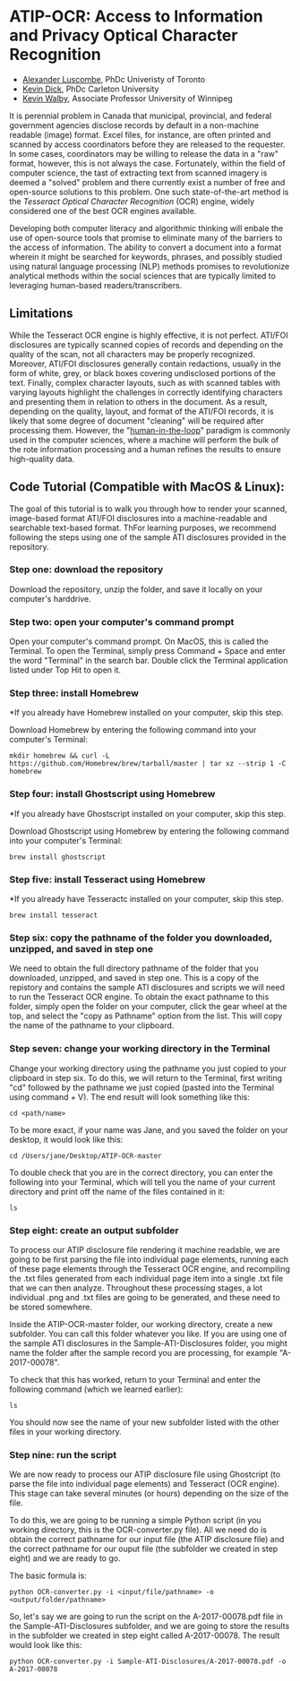 # ATIP-OCR: Access to Information and Privacy Optical Character Recognition
 - [Alexander Luscombe](https://criminology.utoronto.ca/facultyandstaff/graduate-students/alex-luscombe/), PhDc Univeristy of Toronto
 - [Kevin Dick](https://www.linkedin.com/in/dickkevin/), PhDc Carleton University
 - [Kevin Walby](https://www.uwinnipeg.ca/criminal-justice/faculty-staff/kevin-walby.html), Associate Professor University of Winnipeg

It is perennial problem in Canada that municipal, provincial, and federal government agencies disclose records by default in a non-machine readable (image) format. Excel files, for instance, are often printed and scanned by access coordinators before they are released to the requester. In some cases, coordinators may be willing to release the data in a "raw" format, however, this is not always the case. Fortunately, within the field of computer science, the tast of extracting text from scanned imagery is deemed a "solved" problem and there currently exist a number of free and open-source solutions to this problem. One such state-of-the-art method is the *Tesseract Optical Character Recognition* (OCR) engine, widely considered one of the best OCR engines available.

Developing both computer literacy and algorithmic thinking will enbale the use of open-source tools that promise to eliminate many of the barriers to the access of information. The ability to convert a document into a format wherein it might be searched for keywords, phrases, and possibly studied using natural language processing (NLP) methods promises to revolutionize analytical methods within the social sciences that are typically limited to leveraging human-based readers/transcribers.

## Limitations
While the Tesseract OCR engine is highly effective, it is not perfect. ATI/FOI disclosures are typically scanned copies of records and depending on the quality of the scan, not all characters may be properly recognized. Moreover, ATI/FOI disclosures generally contain redactions, usually in the form of white, grey, or black boxes covering undisclosed portions of the text. Finally, complex character layouts, such as with scanned tables with varying layouts highlight the challenges in correctly identifying characters and presenting them in relation to others in the document. As a result, depending on the quality, layout, and format of the ATI/FOI records, it is likely that some degree of document "cleaning" will be required after processing them. However, the "[human-in-the-loop](https://en.wikipedia.org/wiki/Human-in-the-loop)" paradigm is commonly used in the computer sciences, where a machine will perform the bulk of the rote information processing and a human refines the results to ensure high-quality data.

## Code Tutorial (Compatible with MacOS & Linux):

The goal of this tutorial is to walk you through how to render your scanned, image-based format ATI/FOI disclosures into a machine-readable and searchable text-based format. ThFor learning purposes, we recommend following the steps using one of the sample ATI disclosures provided in the repository. 

### Step one: download the repository
Download the repository, unzip the folder, and save it locally on your computer's harddrive. 

### Step two: open your computer's command prompt
Open your computer's command prompt. On MacOS, this is called the Terminal. To open the Terminal, simply press Command + Space and enter the word "Terminal" in the search bar. Double click the Terminal application listed under Top Hit to open it.

### Step three: install Homebrew
*If you already have Homebrew installed on your computer, skip this step.

Download Homebrew by entering the following command into your computer's Terminal:
```
mkdir homebrew && curl -L https://github.com/Homebrew/brew/tarball/master | tar xz --strip 1 -C homebrew
```

### Step four: install Ghostscript using Homebrew
*If you already have Ghostscript installed on your computer, skip this step.

Download Ghostscript using Homebrew by entering the following command into your computer's Terminal:
```
brew install ghostscript
```

### Step five: install Tesseract using Homebrew
*If you already have Tesseractc installed on your computer, skip this step.
```
brew install tesseract
```

### Step six: copy the pathname of the folder you downloaded, unzipped, and saved in step one
We need to obtain the full directory pathname of the folder that you downloaded, unzipped, and saved in step one. This is a copy of the repistory and contains the sample ATI disclosures and scripts we will need to run the Tesseract OCR engine. To obtain the exact pathname to this folder, simply open the folder on your computer, click the gear wheel at the top, and select the "copy as Pathname" option from the list. This will copy the name of the pathname to your clipboard.
	
### Step seven: change your working directory in the Terminal
Change your working directory using the pathname you just copied to your clipboard in step six. To do this, we will return to the Terminal, first writing "cd" followed by the pathname we just copied (pasted into the Terminal using command + V). The end result will look something like this:
```
cd <path/name>
```
To be more exact, if your name was Jane, and you saved the folder on your desktop, it would look like this:
```
cd /Users/jane/Desktop/ATIP-OCR-master
```
To double check that you are in the correct directory, you can enter the following into your Terminal, which will tell you the name of your current directory and print off the name of the files contained in it:
```
ls
```

### Step eight: create an output subfolder
To process our ATIP disclosure file rendering it machine readable, we are going to be first parsing the file into individual page elements, running each of these page elements through the Tesseract OCR engine, and recompiling the .txt files generated from each individual page item into a single .txt file that we can then analyze. Throughout these processing stages, a lot individual .png and .txt files are going to be generated, and these need to be stored somewhere.

Inside the ATIP-OCR-master folder, our working directory, create a new subfolder. You can call this folder whatever you like. If you are using one of the sample ATI disclosures in the Sample-ATI-Disclosures folder, you might name the folder after the sample record you are processing, for example "A-2017-00078". 

To check that this has worked, return to your Terminal and enter the following command (which we learned earlier):
```
ls
```
You should now see the name of your new subfolder listed with the other files in your working directory.

### Step nine: run the script
We are now ready to process our ATIP disclosure file using Ghostcript (to parse the file into individual page elements) and Tesseract (OCR engine). This stage can take several minutes (or hours) depending on the size of the file.

To do this, we are going to be running a simple Python script (in you working directory, this is the OCR-converter.py file). All we need do is obtain the correct pathname for our input file (the ATIP disclosure file) and the correct pathname for our ouput file (the subfolder we created in step eight) and we are ready to go.

The basic formula is:
```
python OCR-converter.py -i <input/file/pathname> -o <output/folder/pathname>
```
So, let's say we are going to run the script on the A-2017-00078.pdf file in the Sample-ATI-Disclosures subfolder, and we are going to store the results in the subfolder we created in step eight called A-2017-00078. The result would look like this:
```
python OCR-converter.py -i Sample-ATI-Disclosures/A-2017-00078.pdf -o A-2017-00078
```
